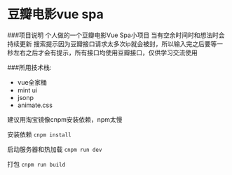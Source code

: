 豆瓣电影vue spa
====================
###项目说明
个人做的一个豆瓣电影Vue Spa小项目 当有空余时间时和想法时会持续更新
搜索提示因为豆瓣接口请求太多次ip就会被封，所以输入完之后要等一秒左右之后才会有提示，所有接口均使用豆瓣接口，仅供学习交流使用

###所用技术栈:
* vue全家桶
* mint ui
* jsonp
* animate.css


建议用淘宝镜像cnpm安装依赖，npm太慢

安装依赖 `cnpm install`

启动服务器和热加载 `cnpm run dev`

打包 `cnpm run build`